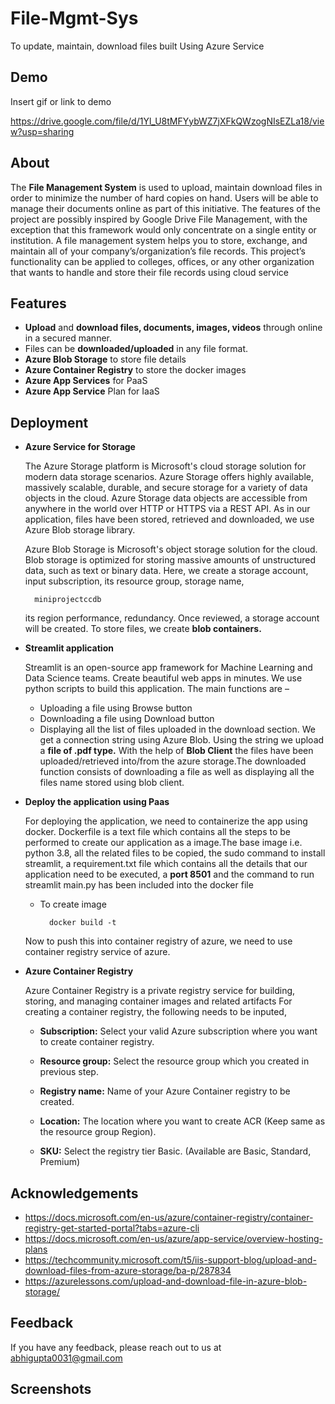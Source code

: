 
# File-Mgmt-Sys

To update, maintain, download files built Using Azure Service


## Demo

Insert gif or link to demo

https://drive.google.com/file/d/1Yl_U8tMFYybWZ7jXFkQWzogNIsEZLa18/view?usp=sharing
## About

The **File Management System** is used to upload, maintain download files in order to minimize
the number of hard copies on hand. Users will be able to manage their documents online as
part of this initiative. The features of the project are possibly inspired by Google Drive File
Management, with the exception that this framework would only concentrate on a single entity
or institution.
A file management system helps you to store, exchange, and maintain all of your
company’s/organization’s file records. This project’s functionality can be applied to colleges,
offices, or any other organization that wants to handle and store their file records using cloud
service




## Features

- **Upload** and **download files, documents, images, videos** through online in a secured manner.
- Files can be **downloaded/uploaded** in any file format.
- **Azure Blob Storage** to store file details
- **Azure Container Registry** to store the docker images
- **Azure App Services** for PaaS
- **Azure App Service** Plan for IaaS



## Deployment

- **Azure Service for Storage**

    The Azure Storage platform is Microsoft's cloud storage solution for modern data storage
    scenarios. Azure Storage offers highly available, massively scalable, durable, and secure
    storage for a variety of data objects in the cloud. Azure Storage data objects are accessible
    from anywhere in the world over HTTP or HTTPS via a REST API.
    As in our application, files have been stored, retrieved and downloaded, we use Azure Blob
    storage library.

    Azure Blob Storage is Microsoft's object storage solution for the cloud. Blob storage is
    optimized for storing massive amounts of unstructured data, such as text or binary data.
    Here, we create a storage account, input subscription, its resource group, 
    storage name,

        miniprojectccdb 

    its region performance, redundancy. Once reviewed, a storage account will
    be created.
    To store files, we create **blob containers.**
- **Streamlit application**

    Streamlit is an open-source app framework for Machine Learning and Data Science teams.
    Create beautiful web apps in minutes. We use python scripts to build this application.
    The main functions are –
    - Uploading a file using Browse button    
    - Downloading a file using Download button
    - Displaying all the list of files uploaded in the download section.
    We get a connection string using Azure Blob. Using the string we upload a **file of .pdf type.**
    With the help of **Blob Client** the files have been uploaded/retrieved into/from the azure
    storage.The downloaded function consists of downloading a file as well as displaying all the files
    name stored using blob client.
- **Deploy the application using Paas**

    For deploying the application, we need to containerize the app using docker.
    Dockerfile is a text file which contains all the steps to be performed to create our application as
    a image.The base image i.e. python 3.8, all the related files to be copied, the sudo command to install
    streamlit, a requirement.txt file which contains all the details that our application need to be
    executed, a **port 8501** and the command to run streamlit main.py has been included into the
    docker file 
    - To create image

            docker build -t

    Now to push this into container registry of azure, we need to use container registry service of
    azure.
- **Azure Container Registry**
    
    Azure Container Registry is a private registry service for building, storing, and managing
    container images and related artifacts
    For creating a container registry, the following needs to be inputed,

    - **Subscription:** Select your valid Azure subscription where you want to create container registry.
    
    - **Resource group:** Select the resource group which you created in previous step.
    
    - **Registry name:** Name of your Azure Container registry to be created.
    
    - **Location:** The location where you want to create ACR (Keep same as the resource group
        Region).
    
    - **SKU:** Select the registry tier Basic. (Available are Basic, Standard, Premium)


## Acknowledgements

 - https://docs.microsoft.com/en-us/azure/container-registry/container-registry-get-started-portal?tabs=azure-cli
 - https://docs.microsoft.com/en-us/azure/app-service/overview-hosting-plans
 - https://techcommunity.microsoft.com/t5/iis-support-blog/upload-and-download-files-from-azure-storage/ba-p/287834
 - https://azurelessons.com/upload-and-download-file-in-azure-blob-storage/
## Feedback

If you have any feedback, please reach out to us at abhigupta0031@gmail.com


## Screenshots



